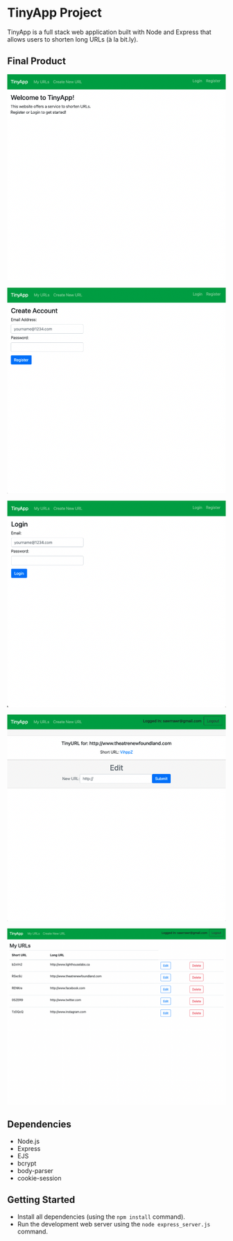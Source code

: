 # TinyApp Project

TinyApp is a full stack web application built with Node and Express that allows users to shorten long URLs (à la bit.ly).

## Final Product

!["TinyApp - Home Page"](https://github.com/sawrrawr/tinyapp/blob/8a96e1fae3b90c1dac92e3db97a42ee94f7d69fc/docs/TinyApp-home.png?raw=true)

!["TinyApp - Account Registration"](https://github.com/sawrrawr/tinyapp/blob/8a96e1fae3b90c1dac92e3db97a42ee94f7d69fc/docs/TinyApp-createAccount.png?raw=true)

!["TinyApp - Login Page"](https://github.com/sawrrawr/tinyapp/blob/8a96e1fae3b90c1dac92e3db97a42ee94f7d69fc/docs/TinyApp-login.png?raw=true)

!["TinyApp - New URL Entry"](https://github.com/sawrrawr/tinyapp/blob/8a96e1fae3b90c1dac92e3db97a42ee94f7d69fc/docs/TinyApp-createdEntry.png?raw=true)

!["TinyApp - Index of User's URLs"](https://github.com/sawrrawr/tinyapp/blob/master/docs/TinyApp-myURLs.png?raw=true)

## Dependencies

- Node.js
- Express
- EJS
- bcrypt
- body-parser
- cookie-session

## Getting Started

- Install all dependencies (using the `npm install` command).
- Run the development web server using the `node express_server.js` command.